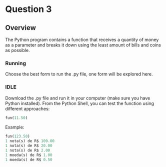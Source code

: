 # Question 3
## Overview
The Python program contains a function that receives a quantity of money as a parameter and breaks it down using the least amount of bills and coins as possible.

### Running
Choose the best form to run the .py file, one form will be explored here.

### IDLE
Download the .py file and run it in your computer (make sure you have Python installed). From the Python Shell, you can test the function using different approaches:

``` python
fun(11.50)
```

Example:

``` python
fun(123.50)
1 nota(s) de R$ 100.00 
1 nota(s) de R$ 20.00 
1 nota(s) de R$ 2.00 
1 moeda(s) de R$ 1.00 
1 moeda(s) de R$ 0.50
```
